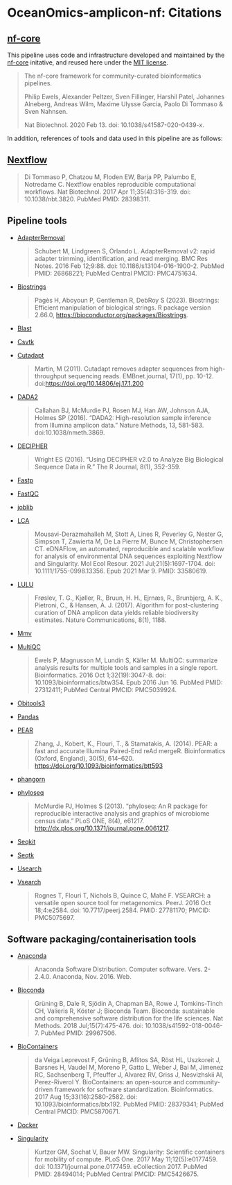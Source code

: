 # OceanOmics-amplicon-nf: Citations

## [nf-core](https://pubmed.ncbi.nlm.nih.gov/32055031/)

This pipeline uses code and infrastructure developed and maintained by the [nf-core](https://nf-co.re) initative, and reused here under the [MIT license](https://github.com/nf-core/tools/blob/master/LICENSE).

> The nf-core framework for community-curated bioinformatics pipelines.
>
> Philip Ewels, Alexander Peltzer, Sven Fillinger, Harshil Patel, Johannes Alneberg, Andreas Wilm, Maxime Ulysse Garcia, Paolo Di Tommaso & Sven Nahnsen.
>
> Nat Biotechnol. 2020 Feb 13. doi: 10.1038/s41587-020-0439-x.

In addition, references of tools and data used in this pipeline are as follows:

## [Nextflow](https://pubmed.ncbi.nlm.nih.gov/28398311/)

> Di Tommaso P, Chatzou M, Floden EW, Barja PP, Palumbo E, Notredame C. Nextflow enables reproducible computational workflows. Nat Biotechnol. 2017 Apr 11;35(4):316-319. doi: 10.1038/nbt.3820. PubMed PMID: 28398311.

## Pipeline tools

- [AdapterRemoval](https://pubmed.ncbi.nlm.nih.gov/26868221/)

  > Schubert M, Lindgreen S, Orlando L. AdapterRemoval v2: rapid adapter trimming, identification, and read merging. BMC Res Notes. 2016 Feb 12;9:88. doi: 10.1186/s13104-016-1900-2. PubMed PMID: 26868221; PubMed Central PMCID: PMC4751634.

- [Biostrings](https://bioconductor.org/packages/release/bioc/html/Biostrings.html)

  > Pagès H, Aboyoun P, Gentleman R, DebRoy S (2023). Biostrings: Efficient manipulation of biological strings. R package version 2.66.0, https://bioconductor.org/packages/Biostrings.

- [Blast](https://www.ncbi.nlm.nih.gov/books/NBK279690/)

- [Csvtk](https://bioinf.shenwei.me/csvtk/usage/)

- [Cutadapt](https://journal.embnet.org/index.php/embnetjournal/article/view/200/479)

  > Martin, M (2011). Cutadapt removes adapter sequences from high-throughput sequencing reads. EMBnet.journal, 17(1), pp. 10-12. doi:https://doi.org/10.14806/ej.17.1.200

- [DADA2](https://www.bioconductor.org/packages/release/bioc/html/dada2.html)

  > Callahan BJ, McMurdie PJ, Rosen MJ, Han AW, Johnson AJA, Holmes SP (2016). “DADA2: High-resolution sample inference from Illumina amplicon data.” Nature Methods, 13, 581-583. doi:10.1038/nmeth.3869.

- [DECIPHER](https://bioconductor.org/packages/release/bioc/html/DECIPHER.html)

  > Wright ES (2016). “Using DECIPHER v2.0 to Analyze Big Biological Sequence Data in R.” The R Journal, 8(1), 352-359.

- [Fastp](https://github.com/OpenGene/fastp)

- [FastQC](https://www.bioinformatics.babraham.ac.uk/projects/fastqc/)

- [joblib](https://joblib.readthedocs.io/en/stable/)

- [LCA](https://github.com/mahsa-mousavi/eDNAFlow/tree/master/LCA_taxonomyAssignment_scripts)

  > Mousavi-Derazmahalleh M, Stott A, Lines R, Peverley G, Nester G, Simpson T, Zawierta M, De La Pierre M, Bunce M, Christophersen CT. eDNAFlow, an automated, reproducible and scalable workflow for analysis of environmental DNA sequences exploiting Nextflow and Singularity. Mol Ecol Resour. 2021 Jul;21(5):1697-1704. doi: 10.1111/1755-0998.13356. Epub 2021 Mar 9. PMID: 33580619.

- [LULU](https://www.nature.com/articles/s41467-017-01312-x)

  > Frøslev, T. G., Kjøller, R., Bruun, H. H., Ejrnæs, R., Brunbjerg, A. K., Pietroni, C., & Hansen, A. J. (2017). Algorithm for post-clustering curation of DNA amplicon data yields reliable biodiversity estimates. Nature Communications, 8(1), 1188.

- [Mmv](https://ss64.com/bash/mmv.html)

- [MultiQC](https://pubmed.ncbi.nlm.nih.gov/27312411/)

  > Ewels P, Magnusson M, Lundin S, Käller M. MultiQC: summarize analysis results for multiple tools and samples in a single report. Bioinformatics. 2016 Oct 1;32(19):3047-8. doi: 10.1093/bioinformatics/btw354. Epub 2016 Jun 16. PubMed PMID: 27312411; PubMed Central PMCID: PMC5039924.

- [Obitools3](https://git.metabarcoding.org/obitools/obitools3)

- [Pandas](https://pandas.pydata.org/)

- [PEAR](https://www.ncbi.nlm.nih.gov/pmc/articles/PMC3933873/)

  > Zhang, J., Kobert, K., Flouri, T., & Stamatakis, A. (2014). PEAR: a fast and accurate Illumina Paired-End reAd mergeR. Bioinformatics (Oxford, England), 30(5), 614–620. https://doi.org/10.1093/bioinformatics/btt593

- [phangorn](https://cran.r-project.org/web/packages/phangorn/index.html)

- [phyloseq](https://www.bioconductor.org/packages/release/bioc/html/phyloseq.html)

  > McMurdie PJ, Holmes S (2013). “phyloseq: An R package for reproducible interactive analysis and graphics of microbiome census data.” PLoS ONE, 8(4), e61217. http://dx.plos.org/10.1371/journal.pone.0061217.

- [Seqkit](https://bioinf.shenwei.me/seqkit/)

- [Seqtk](https://github.com/lh3/seqtk)

- [Usearch](https://www.drive5.com/usearch/)

- [Vsearch](https://pubmed.ncbi.nlm.nih.gov/27781170/)
  > Rognes T, Flouri T, Nichols B, Quince C, Mahé F. VSEARCH: a versatile open source tool for metagenomics. PeerJ. 2016 Oct 18;4:e2584. doi: 10.7717/peerj.2584. PMID: 27781170; PMCID: PMC5075697.

## Software packaging/containerisation tools

- [Anaconda](https://anaconda.com)

  > Anaconda Software Distribution. Computer software. Vers. 2-2.4.0. Anaconda, Nov. 2016. Web.

- [Bioconda](https://pubmed.ncbi.nlm.nih.gov/29967506/)

  > Grüning B, Dale R, Sjödin A, Chapman BA, Rowe J, Tomkins-Tinch CH, Valieris R, Köster J; Bioconda Team. Bioconda: sustainable and comprehensive software distribution for the life sciences. Nat Methods. 2018 Jul;15(7):475-476. doi: 10.1038/s41592-018-0046-7. PubMed PMID: 29967506.

- [BioContainers](https://pubmed.ncbi.nlm.nih.gov/28379341/)

  > da Veiga Leprevost F, Grüning B, Aflitos SA, Röst HL, Uszkoreit J, Barsnes H, Vaudel M, Moreno P, Gatto L, Weber J, Bai M, Jimenez RC, Sachsenberg T, Pfeuffer J, Alvarez RV, Griss J, Nesvizhskii AI, Perez-Riverol Y. BioContainers: an open-source and community-driven framework for software standardization. Bioinformatics. 2017 Aug 15;33(16):2580-2582. doi: 10.1093/bioinformatics/btx192. PubMed PMID: 28379341; PubMed Central PMCID: PMC5870671.

- [Docker](https://dl.acm.org/doi/10.5555/2600239.2600241)

- [Singularity](https://pubmed.ncbi.nlm.nih.gov/28494014/)
  > Kurtzer GM, Sochat V, Bauer MW. Singularity: Scientific containers for mobility of compute. PLoS One. 2017 May 11;12(5):e0177459. doi: 10.1371/journal.pone.0177459. eCollection 2017. PubMed PMID: 28494014; PubMed Central PMCID: PMC5426675.
